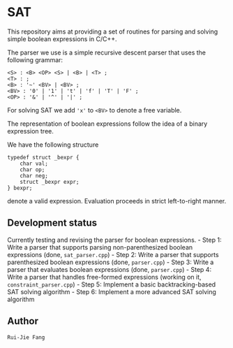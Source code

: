 # SAT
This repository aims at providing a set of routines for parsing and solving simple boolean expressions in C/C++.

The parser we use is a simple recursive descent parser that uses the following grammar:
```
<S> : <B> <OP> <S> | <B> | <T> ;
<T> : ;
<B> : '~' <BV> | <BV> ;
<BV> : '0' | '1' | 't' | 'f' | 'T' | 'F' ;
<OP> : '&' | '^' | '|' ;
```

For solving SAT we add `'x'` to `<BV>` to denote a free variable.

The representation of boolean expressions follow the idea of a binary expression tree.

We have the following structure
```
typedef struct _bexpr {
	char val;
	char op;
	char neg;
	struct _bexpr expr;
} bexpr;
```
denote a valid expression. Evaluation proceeds in strict left-to-right manner.

## Development status

Currently testing and revising the parser for boolean expressions.
		- Step 1: Write a parser that supports parsing non-parenthesized boolean expressions (done, `sat_parser.cpp`)
		- Step 2: Write a parser that supports parenthesized boolean expressions (done, `parser.cpp`)
		- Step 3: Write a parser that evaluates boolean expressions (done, `parser.cpp`)
		- Step 4: Write a parser that handles free-formed expressions (working on it, `constraint_parser.cpp`)
		- Step 5: Implement a basic backtracking-based SAT solving algorithm
		- Step 6: Implement a more advanced SAT solving algorithm

## Author
	Rui-Jie Fang
